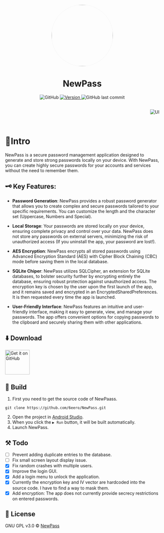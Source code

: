 <div align="center">
    <img width="200" height="200" style="display: block; border: 1px solid #f5f5f5; border-radius: 9999px;" src="https://github.com/6eero/NewPass/assets/114809573/77aeeea8-5440-433b-8621-2a5b54173896">
</div>

<div align="center">
    <h1>NewPass</h1>
</div>

<div align="center">
    <img alt="GitHub" src="https://img.shields.io/github/license/Ashinch/ReadYou?color=D0BCFF&style=flat-square">
    <a target="_blank" href="https://github.com/6eero/NewPass/releases">
        <img alt="Version" src="https://img.shields.io/github/v/release/6eero/NewPass?color=D0BCFF&label=version&style=flat-square">
    </a>
    <img alt="GitHub last commit" src="https://img.shields.io/github/last-commit/6eero/NewPass?color=D0BCFF&style=flat-square">
</div>

<br>

<p align="right">
   <img src="https://github.com/6eero/NewPass/assets/114809573/da89a98d-585b-443f-a2ee-6fbb592fbad5" title="UI">
</p>

<br>

# 📍Intro
NewPass is a secure password management application designed to generate and store strong passwords locally on your device. With NewPass, you can create highly secure passwords for your accounts and services without the need to remember them.


## 🗝️ Key Features:
- **Password Generation**: NewPass provides a robust password generator that allows you to create complex and secure passwords tailored to your specific requirements. You can customize the length and the character set (Uppercase, Numbers and Special).

- **Local Storage**: Your passwords are stored locally on your device, ensuring complete privacy and control over your data. NewPass does not store any passwords on external servers, minimizing the risk of unauthorized access (If you uninstall the app, your password are lost!).

- **AES Encryption**: NewPass encrypts all stored passwords using Advanced Encryption Standard (AES) with Cipher Block Chaining (CBC) mode before saving them in the local database.

- **SQLite Chiper**: NewPass utilizes SQLCipher, an extension for SQLite databases, to bolster security further by encrypting entirely the database, ensuring robust protection against unauthorized access. The encryption key is chosen by the user upon the first launch of the app, and it remains saved and encrypted in an EncryptedSharedPreferences. It is then requested every time the app is launched. 

- **User-Friendly Interface**: NewPass features an intuitive and user-friendly interface, making it easy to generate, view, and manage your passwords. The app offers convenient options for copying passwords to the clipboard and securely sharing them with other applications.


## ⬇️ Download 
[<img src="https://s1.ax1x.com/2023/01/12/pSu1a36.png" alt="Get it on GitHub" height="80">](https://github.com/6eero/NewPass/releases)


## 🧱 Build
1. First you need to get the source code of NewPaass.
```
git clone https://github.com/6eero/NewPass.git
```
2. Open the project in [Android Studio](https://developer.android.com/studio).
3. When you click the `▶ Run` button, it will be built automatically.
4. Launch NewPass.
  

## ⚒️ Todo
- [ ] Prevent adding duplicate entries to the database.
- [ ] Fix small screen layout display issue.
- [x] Fix random crashes with multiple users.
- [x] Improve the login GUI.
- [x] Add a login menu to unlock the application.
- [x] Currently the encryption key and IV vector are hardcoded into the source code. I have to find a way to mask them.
- [x] Add encryption: The app does not currently provide secrecy restrictions on entered passwords.

## 📜 License
GNU GPL v3.0 © [NewPass](https://github.com/6eero/NewPass/blob/master/LICENSE)
